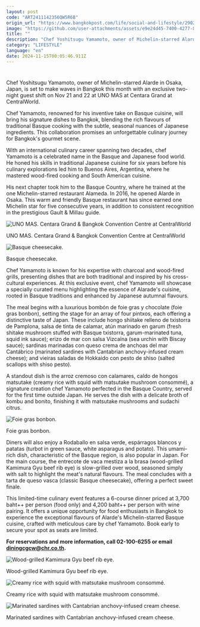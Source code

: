 ```yaml
---
layout: post
code: "ART2411142356QW5R6B"
origin_url: "https://www.bangkokpost.com/life/social-and-lifestyle/2902543/from-basque-country-to-bangkok"
image: "https://github.com/user-attachments/assets/e9e24d45-7400-4277-8de5-27855a7a11ef"
title: ""
description: "Chef Yoshitsugu Yamamoto, owner of Michelin-starred Alarde in Osaka, Japan, is set to make waves in Bangkok this month with an exclusive two-night guest shift on Nov 21 and 22 at UNO MAS at Centara Grand at CentralWorld."
category: "LIFESTYLE"
language: "en"
date: 2024-11-15T00:05:46.911Z
---
```


# 

Chef Yoshitsugu Yamamoto, owner of Michelin-starred Alarde in Osaka, Japan, is set to make waves in Bangkok this month with an exclusive two-night guest shift on Nov 21 and 22 at UNO MAS at Centara Grand at CentralWorld.

Chef Yamamoto, renowned for his inventive take on Basque cuisine, will bring his signature dishes to Bangkok, blending the rich flavours of traditional Basque cooking with the subtle, seasonal nuances of Japanese ingredients. This collaboration promises an unforgettable culinary journey for Bangkok's gourmet scene.

With an international culinary career spanning two decades, chef Yamamoto is a celebrated name in the Basque and Japanese food world. He honed his skills in traditional Japanese cuisine for six years before his culinary explorations led him to Buenos Aires, Argentina, where he mastered wood-fired cooking and South American cuisine.

His next chapter took him to the Basque Country, where he trained at the one Michelin-starred restaurant Alameda. In 2016, he opened Alarde in Osaka. This warm and friendly Basque restaurant has since earned one Michelin star for five consecutive years, in addition to consistent recognition in the prestigious Gault & Millau guide.

![UNO MAS. Centara Grand & Bangkok Convention Centre at CentralWorld](https://github.com/user-attachments/assets/d023b692-b63e-433e-92f7-69113e16e534)

UNO MAS. Centara Grand & Bangkok Convention Centre at CentralWorld

![Basque cheesecake.](https://static.bangkokpost.com/media/content/dcx/2024/11/15/5346258.jpg)

Basque cheesecake.

Chef Yamamoto is known for his expertise with charcoal and wood-fired grills, presenting dishes that are both traditional and inspired by his cross-cultural experiences. At this exclusive event, chef Yamamoto will showcase a specially curated menu highlighting the essence of Alarade's cuisine, rooted in Basque traditions and enhanced by Japanese autumnal flavours.

The meal begins with a luxurious bombón de foie gras y chocolate (foie gras bonbon), setting the stage for an array of four pintxos, each offering a distinctive taste of Japan. These include hongo shiitake relleno de txistorra de Pamplona, salsa de tinta de calamar, atún marinado en garum (fresh shitake mushroom stuffed with Basque txistorra, garum-marinated tuna, squid ink sauce); erizo de mar con salsa Vizcaína (sea urchin with Biscay sauce); sardinas marinadas con queso crema de anchoas del mar Cantábrico (marinated sardines with Cantabrian anchovy-infused cream cheese); and vieiras saladas de Hokkaido con pesto de shiso (salted scallops with shiso pesto).

A standout dish is the arroz cremoso con calamares, caldo de hongos matsutake (creamy rice with squid with matsutake mushroom consommé), a signature creation chef Yamamoto perfected in the Basque Country, served for the first time outside Japan. He serves the dish with a delicate broth of kombu and bonito, finishing it with matsutake mushrooms and sudachi citrus.

![Foie gras bonbon.](https://static.bangkokpost.com/media/content/dcx/2024/11/15/5346263.jpg)

Foie gras bonbon.

Diners will also enjoy a Rodaballo en salsa verde, espárragos blancos y patatas (turbot in green sauce, white asparagus and potato). This umami-rich dish, characteristic of the Basque region, is also popular in Japan. For the main course, the entrecote de vaca mestiza a la brasa (wood-grilled Kamimura Gyu beef rib eye) is slow-grilled over wood, seasoned simply with salt to highlight the meat's natural flavours. The meal concludes with a tarta de queso vasca (classic Basque cheesecake), offering a perfect sweet finale.

This limited-time culinary event features a 6-course dinner priced at 3,700 baht++ per person (food only) and 4,200 baht++ per person with wine pairing. It offers a unique opportunity for food enthusiasts in Bangkok to experience the exceptional flavours of Alarde's Michelin-starred Basque cuisine, crafted with meticulous care by chef Yamamoto. Book early to secure your spot as seats are limited.

**For reservations and more information, call 02-100-6255 or email [diningcgcw@chr.co.th](mailto:diningcgcw@chr.co.th).**

![Wood-grilled Kamimura Gyu beef rib eye.](https://github.com/user-attachments/assets/b3971477-1c39-481e-aca7-427eb83ab03e)

Wood-grilled Kamimura Gyu beef rib eye.

![Creamy rice with squid with matsutake mushroom consommé.](https://github.com/user-attachments/assets/f5a653d3-8ae0-4ad8-8aab-2fb45c0fb847)

Creamy rice with squid with matsutake mushroom consommé.

![Marinated sardines with Cantabrian anchovy-infused cream cheese.](https://github.com/user-attachments/assets/5a68031e-f7c4-459d-9445-8fa61e0aa467)

Marinated sardines with Cantabrian anchovy-infused cream cheese.